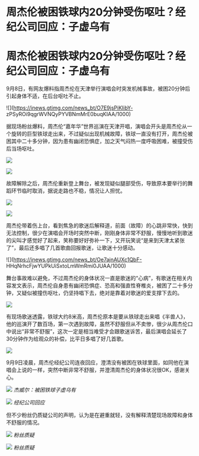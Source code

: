 # 周杰伦被困铁球内20分钟受伤呕吐？经纪公司回应：子虚乌有

# 周杰伦被困铁球内20分钟受伤呕吐？经纪公司回应：子虚乌有

9月8日，有网友爆料指周杰伦在天津举行演唱会时突发机械事故，被困20分钟后引起身体不适，在后台呕吐不止。

![](https://inews.gtimg.com/news_bt/O7E9jsPiKIibY-
zPSyROi9qgrWVNQyPYVBNmMrE0buqKIAA/1000)

据现场粉丝爆料，周杰伦“嘉年华”世界巡演在天津开唱，演唱会开头是周杰伦从一个旋转的巨型铁球走出来，不过疑似出现机械故障，铁球一直没有打开，周杰伦被困其中二十多分钟，因为患有幽闭恐惧症，加之天气闷热一度呼吸困难，被撞受伤后当场呕吐。

![](https://inews.gtimg.com/news_bt/ORhy5IwNOuosH8f500slOugpr7fnIuU4dkF-24X2xBjfYAA/1000)

![](https://inews.gtimg.com/news_bt/OYjcifEd9V0GbATkiUPwy5p8NBgZEVqrJMw2H1SSGGEIoAA/1000)

故障解除之后，周杰伦重新登上舞台，被发现疑似腿部受伤，导致原本要举行的舞蹈环节临时取消，据说走路也不稳，情况让人担忧。

![](https://inews.gtimg.com/news_bt/OyxTIOQ0G7aGukE1CkXE8J9wTxMr6mgA2pkF9-XNuU5FkAA/1000)

![](https://inews.gtimg.com/news_bt/Of2kNeMJ0gOQZ0K89zUKwO3xPD0flSGkf3o8Xtj5gwm5UAA/1000)

周杰伦带着伤上台，看到焦急的歌迷后解释道，前面（故障）的心跳非常快，快到无法控制，很少在演唱会开场时突然中断，刚刚身体非常不舒服，慢慢地听到歌迷的尖叫才感觉好了起来，笑称要好好弥补一下，又开玩笑说“是来到天津太紧张了”，最后还多唱了几首歌曲回报歌迷，让歌迷十分感动。

![](https://inews.gtimg.com/news_bt/Oe7ajnAUXc1QbF-
HHqNrhcFjwYUPkUiSxtoLmWmRmi0JUAA/1000)

舞台事故难以避免，不过周杰伦的身体状况一直是歌迷的“心病”，有歌迷在相关内容发文表示，周杰伦自身患有幽闭恐惧症、恐高和强直性脊椎炎，被困了二十多分钟，又疑似被撞伤呕吐，仍坚持唱下去，绝对是靠着对歌迷的爱支撑下去的。

![](https://inews.gtimg.com/news_bt/ONw0DNj0Wso1PyR0Kxlt6CV_JQclJkxdg8Mz2hqEnpuNcAA/1000)

有现场歌迷透露，铁球大约8米高，周杰伦原本是要从铁球走出来唱《半兽人》，他的巡演开了数百场，第一次遇到故障，虽然不舒服但从不卖惨，很少从周杰伦口中说出“非常不舒服”，这次一定是相当难受才会跟歌迷诉苦，最后演唱会延长了30分钟作为给观众的补偿，比平日多唱了好几首歌。

![](https://inews.gtimg.com/news_bt/OQlXAiIgwm0RrWc05iB0DIDLzjLMgxgM_2Th3uI9Rn5soAA/1000)

9月9日凌晨，周杰伦经纪公司连夜回应，澄清没有被困在铁球里面，如同他在演唱会上说的一样，突然中断非常不舒服，并澄清周杰伦的身体状况很OK，感谢关心。

![](https://inews.gtimg.com/news_bt/OqtCUXJWqVMbVELxOcawM2z4KIGScASVtMEnsFPWtdECAAA/1000)
_杰威尔：被困铁球子虚乌有_

![](https://inews.gtimg.com/news_bt/OQR0tQM9fug3BFEsAYo318kpassYOUkMokAXg8oBqi35YAA/1000)
_经纪公司回应_

但不少粉丝仍质疑公司的声明，认为是在避重就轻，没有解释清楚现场故障和身体不舒服的情况。

![](https://inews.gtimg.com/news_bt/OQ7H_9eTGJJY0MoVDdR3tIUiPcdU9UUX78cdvkg1KQ6fQAA/1000)
_粉丝质疑_

![](https://inews.gtimg.com/news_bt/O00u30t19snxjnNmjaoB9sLKEmN4jodg_dyR1-yA7amDsAA/1000)
_粉丝质疑_

